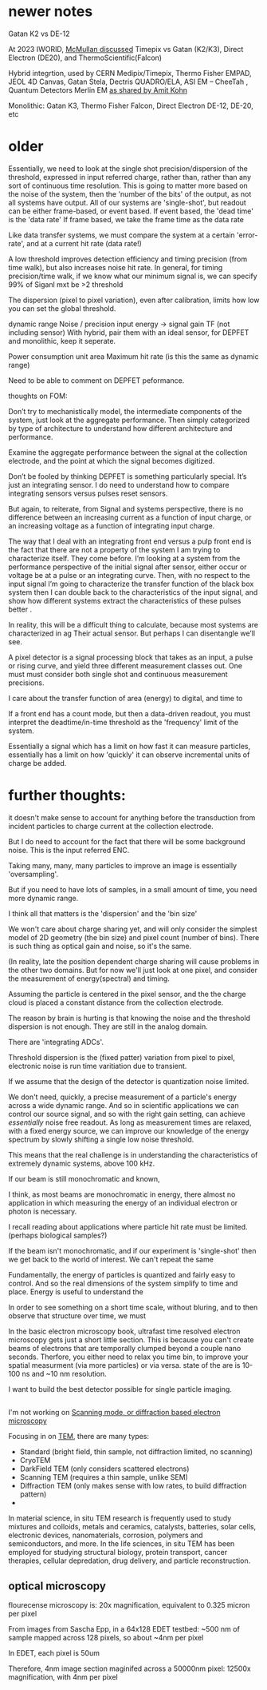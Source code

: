 # newer notes

Gatan K2 vs DE-12

At 2023 IWORID, [McMullan discussed](https://indico.cern.ch/event/1247911/contributions/5404765/attachments/2674086/4636395/iworid_2023_mcmullan.pdf) Timepix vs Gatan (K2/K3), Direct Electron (DE20), and ThermoScientific(Falcon)

Hybrid integrtion, used by CERN Medipix/Timepix, Thermo Fisher EMPAD, JEOL 4D Canvas, Gatan Stela,
Dectris QUADRO/ELA, ASI EM – CheeTah , Quantum Detectors Merlin EM [as shared by Amit Kohn](http://www.ismicroscopy.org.il/ism2022/files/2022/05/03-ISM2022-pre-meeting-workshop-Amit-Kohn-Cameras-and-Detectors.pdf)

Monolithic: Gatan K3, Thermo Fisher Falcon, Direct Electron DE-12, DE-20, etc


# older
Essentially, we need to look at the single shot precision/dispersion of the threshold, expressed in input referred charge, rather than, rather than any sort of continuous time resolution.
This is going to matter more based on the noise of the system, then the 'number of the bits' of the output, as not all systems have output.
All of our systems are 'single-shot', but readout can be either frame-based, or event based.
	If event based, the 'dead time' is the 'data rate'
	If frame based, we take the frame time as the data rate

Like data transfer systems, we must compare the system at a certain 'error-rate', and at a current hit rate (data rate!)

A low threshold improves detection efficiency and timing precision (from time walk), but also increases noise hit rate. In general, for timing precision/time walk, if we know what our minimum signal is, we can specify 99% of Siganl mxt be >2 threshold


The dispersion (pixel to pixel variation), even after calibration, limits how low you can set the global threshold.


dynamic range
Noise / precision
input energy → signal gain TF (not including sensor)				With hybrid, pair them with an ideal sensor, for DEPFET and monolithic, keep it seperate.
				
Power consumption unit area
Maximum hit rate (is this the same as dynamic range)
				
				
Need to be able to comment on DEPFET peformance.


thoughts on FOM:



Don’t try to mechanistically model, the intermediate components of the system, just look at the aggregate performance. Then simply categorized by type of architecture to understand how different architecture and performance.

Examine the aggregate performance between the signal at the collection electrode, and the point at which the signal becomes digitized.


Don’t be fooled by thinking DEPFET is something particularly special. It’s just an integrating sensor. I do need to understand how to compare integrating sensors versus pulses reset sensors.

But again, to reiterate, from Signal and systems perspective, there is no difference between an increasing current as a function of input charge, or an increasing voltage as a function of integrating input charge.

The way that I deal with an integrating front end versus a pulp front end is the fact that there are not a property of the system I am trying to characterize itself. They come before. I’m looking at a system from the performance perspective of the initial signal after sensor, either occur or voltage be at a pulse or an integrating curve. Then, with no respect to the input signal I’m going to characterize the transfer function of the black box system then I can double back to the characteristics of the input signal, and show how different systems extract the characteristics of these pulses better . 

In reality, this will be a difficult thing to calculate, because most systems are characterized in ag Their actual sensor. But perhaps I can disentangle we’ll see.

A pixel detector is a signal processing block that takes as an input, a pulse or rising curve, and yield three different measurement classes out. One must must consider both single shot and continuous measurement precisions.


I care about the transfer function of area (energy) to digital, and time to 


If a front end has a count mode, but then a data-driven readout, you must interpret the deadtime/in-time threshold as the 'frequency' limit of the system.

Essentially a signal which has a limit on how fast it can measure particles, essentially has a limit on how 'quickly' it can observe incremental units of charge be added.


# further thoughts:

it doesn't make sense to account for anything before the transduction from incident particles to charge current at the collection electrode.

But I do need to account for the fact that there will be some background noise. This is the input referred ENC.


Taking many, many, many particles to improve an image is essentially 'oversampling'.

But if you need to have lots of samples, in a small amount of time, you need more dynamic range.

I think all that matters is the 'dispersion' and the 'bin size'


We won't care about charge sharing yet, and will only consider the simplest model of 2D geometry (the bin size) and pixel count (number of bins). There is such thing as optical gain and noise, so it's the same.

(In reality, late the position dependent charge sharing will cause problems in the other two domains. But for now we'll just look at one pixel, and consider the measurement of energy(spectral) and timing. 

Assuming the particle is centered in the pixel sensor, and the the charge cloud is placed a constant distance from the collection electrode.

The reason by brain is hurting is that knowing the noise and the threshold dispersion is not enough. They are still in the analog domain.

There are 'integrating ADCs'.

Threshold dispersion is the (fixed patter) variation from pixel to pixel, electronic noise is run time varitiation due to transient.

If we assume that the design of the detector is quantization noise limited.

We don't need, quickly, a precise measurement of a particle's energy  across a wide dynamic range. And so in scientific applications we can control our source signal, and so with the right gain setting, can achieve *essentially* noise free readout. As long as measurement times are relaxed, with a fixed energy source, we can improve our knowledge of the energy spectrum by slowly shifting a single low noise threshold.

This means that the real challenge is in understanding the characteristics of extremely dynamic systems, above 100 kHz.

If our beam is still monochromatic and known, 



I think, as most beams are monochromatic in energy, there almost no application in which measuring the energy of an individual electron or photon is necessary.

I recall reading about applications where particle hit rate must be limited. (perhaps biological samples?)



If the beam isn't monochromatic, and if our experiment is 'single-shot' then we get back to the world of interest. We can't repeat the same

Fundamentally, the energy of particles is quantized and fairly easy to control. And so the real dimensions of the system simplify to time and place. Energy is useful to understand the

In order to see something on a short time scale, without bluring, and to then observe that structure over time, we must

In the basic electron microscopy book, ultrafast time resolved electron microscopy gets just a short little section. This is because you can't create beams of electrons that are temporally clumped beyond a couple nano seconds. Therfore, you either need to relax you time bin, to improve your spatial measurment (via more particles) or via versa. state of the are is 10-100 ns and ~10 nm resolution.


I want to build the best detector possible for single particle imaging.


##

I'm not working on [Scanning mode, or diffraction based electron microscopy](https://myscope.training/TEM_Introduction_to_TEM)

Focusing in on [TEM](https://myscope.training/TEM_Introduction_to_TEM), there are many types:

- Standard (bright field, thin sample, not diffraction limited, no scanning)
- CryoTEM
- DarkField TEM (only considers scattered electrons)
- Scanning TEM (requires a thin sample, unlike SEM)
- Diffraction TEM (only makes sense with low rates, to build diffraction pattern)
- 


In material science, in situ TEM research is frequently used to study mixtures and colloids, metals and ceramics, catalysts, batteries, solar cells, electronic devices, nanomaterials, corrosion, polymers and semiconductors, and more. In the life sciences, in situ TEM has been employed for studying structural biology, protein transport, cancer therapies, cellular depredation, drug delivery, and particle reconstruction.



## optical microscopy

flourecense microscopy is:
20x magnification, equivalent to 0.325 micron per pixel



From images from Sascha Epp, in a 64x128 EDET testbed:
~500 nm of sample mapped across 128 pixels, so about ~4nm per pixel

In EDET, each pixel is 50um

Therefore, 4nm image section maginifed across a 50000nm pixel:
12500x magnification, with 4nm per pixel
